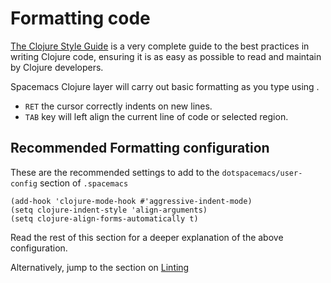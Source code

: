 # Formatting code

[The Clojure Style Guide](https://guide.clojure.style/) is a very complete guide to the best practices in writing Clojure code, ensuring it is as easy as possible to read and maintain by Clojure developers.

Spacemacs Clojure layer will carry out basic formatting as you type using .

* `RET` the cursor correctly indents on new lines.
* `TAB` key will left align the current line of code or selected region.


## Recommended Formatting configuration

These are the recommended settings to add to the `dotspacemacs/user-config` section of `.spacemacs`

```elisp
(add-hook 'clojure-mode-hook #'aggressive-indent-mode)
(setq clojure-indent-style 'align-arguments)
(setq clojure-align-forms-automatically t)
```

Read the rest of this section for a deeper explanation of the above configuration.

Alternatively, jump to the section on [Linting](/improving-code/linting/)
